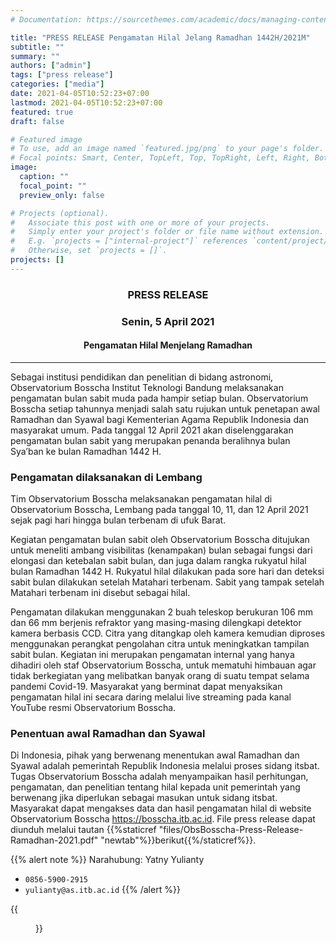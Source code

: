 ```yaml
---
# Documentation: https://sourcethemes.com/academic/docs/managing-content/

title: "PRESS RELEASE Pengamatan Hilal Jelang Ramadhan 1442H/2021M"
subtitle: ""
summary: ""
authors: ["admin"]
tags: ["press release"]
categories: ["media"]
date: 2021-04-05T10:52:23+07:00
lastmod: 2021-04-05T10:52:23+07:00
featured: true
draft: false

# Featured image
# To use, add an image named `featured.jpg/png` to your page's folder.
# Focal points: Smart, Center, TopLeft, Top, TopRight, Left, Right, BottomLeft, Bottom, BottomRight.
image:
  caption: ""
  focal_point: ""
  preview_only: false

# Projects (optional).
#   Associate this post with one or more of your projects.
#   Simply enter your project's folder or file name without extension.
#   E.g. `projects = ["internal-project"]` references `content/project/deep-learning/index.md`.
#   Otherwise, set `projects = []`.
projects: []
---
```

<h3 style="text-align: center;">PRESS RELEASE</h3>

<h3 style="text-align: center;">Senin, 5 April 2021</h3>

<h4 style="text-align: center;">Pengamatan Hilal Menjelang Ramadhan </h4>

---

Sebagai institusi pendidikan dan penelitian di bidang astronomi, Observatorium Bosscha Institut Teknologi Bandung melaksanakan pengamatan bulan sabit muda pada hampir setiap bulan. Observatorium Bosscha setiap tahunnya menjadi salah satu rujukan untuk penetapan awal Ramadhan dan Syawal bagi Kementerian Agama Republik Indonesia dan masyarakat umum. Pada tanggal 12 April 2021 akan diselenggarakan pengamatan bulan sabit yang merupakan penanda beralihnya bulan Sya’ban ke bulan Ramadhan 1442 H. 

### Pengamatan dilaksanakan di Lembang 

Tim Observatorium Bosscha melaksanakan pengamatan hilal di Observatorium Bosscha, Lembang pada tanggal 10, 11, dan 12 April 2021 sejak pagi hari hingga bulan terbenam di ufuk Barat. 

Kegiatan pengamatan bulan sabit oleh Observatorium Bosscha ditujukan untuk meneliti ambang visibilitas (kenampakan) bulan sebagai fungsi dari elongasi dan ketebalan sabit bulan, dan juga dalam rangka rukyatul hilal bulan Ramadhan 1442 H. Rukyatul hilal dilakukan pada sore hari dan deteksi sabit bulan dilakukan setelah Matahari terbenam. Sabit yang tampak setelah Matahari terbenam ini disebut sebagai hilal.

Pengamatan dilakukan menggunakan 2 buah teleskop berukuran 106 mm dan 66 mm berjenis refraktor yang masing-masing dilengkapi detektor kamera berbasis CCD. Citra yang ditangkap oleh kamera kemudian diproses menggunakan perangkat pengolahan citra untuk meningkatkan tampilan sabit bulan. 
Kegiatan ini merupakan pengamatan internal yang hanya dihadiri oleh staf Observatorium Bosscha, untuk mematuhi himbauan agar tidak berkegiatan yang melibatkan banyak orang di suatu tempat selama pandemi Covid-19. Masyarakat yang berminat dapat menyaksikan pengamatan hilal ini secara daring melalui live streaming pada kanal YouTube resmi Observatorium Bosscha.

### Penentuan awal Ramadhan dan Syawal

Di Indonesia, pihak yang berwenang menentukan awal Ramadhan dan Syawal adalah pemerintah Republik Indonesia melalui proses sidang itsbat.
Tugas Observatorium Bosscha adalah menyampaikan hasil perhitungan, pengamatan, dan penelitian tentang hilal kepada unit pemerintah yang berwenang jika diperlukan sebagai masukan untuk sidang itsbat. Masyarakat dapat mengakses data dan hasil pengamatan hilal di website Observatorium Bosscha https://bosscha.itb.ac.id. 
File press release dapat diunduh melalui tautan {{%staticref "files/ObsBosscha-Press-Release-Ramadhan-2021.pdf" "newtab"%}}berikut{{%/staticref%}}.

{{% alert note %}}
Narahubung: Yatny Yulianty

- <i class='fas fa-phone'></i> `0856-5900-2915`
- <i class='fas fa-envelope'></i> `yulianty@as.itb.ac.id`
{{% /alert %}}

{{<figure src="/img/ObsBosscha-Press-Release-Ramadan-2021_Page_2.png">}}